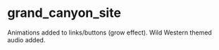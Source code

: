 # grand_canyon_site

Animations added to links/buttons (grow effect).
Wild Western themed audio added.
